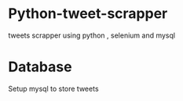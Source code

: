 # Python-tweet-scrapper
tweets scrapper using python , selenium and mysql 
# Database
Setup mysql to store tweets
